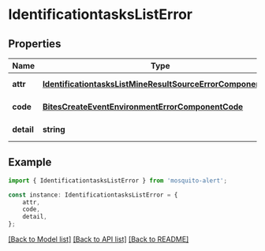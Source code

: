 # IdentificationtasksListError


## Properties

Name | Type | Description | Notes
------------ | ------------- | ------------- | -------------
**attr** | [**IdentificationtasksListMineResultSourceErrorComponentAttr**](IdentificationtasksListMineResultSourceErrorComponentAttr.md) |  | [default to undefined]
**code** | [**BitesCreateEventEnvironmentErrorComponentCode**](BitesCreateEventEnvironmentErrorComponentCode.md) |  | [default to undefined]
**detail** | **string** |  | [default to undefined]

## Example

```typescript
import { IdentificationtasksListError } from 'mosquito-alert';

const instance: IdentificationtasksListError = {
    attr,
    code,
    detail,
};
```

[[Back to Model list]](../README.md#documentation-for-models) [[Back to API list]](../README.md#documentation-for-api-endpoints) [[Back to README]](../README.md)
